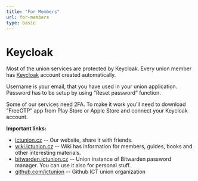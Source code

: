 ```yaml
---
title: "For Members"
url: for-members
type: basic
---
```


# Keycloak

Most of the union services are protected by Keycloak. Every union member has [Keycloak](https://keycloak.ictunion.cz/) account created automatically.

Username is your email, that you have used in your union application. Password has to be setup by using “Reset password” function.

Some of our services need 2FA. To make it work you'll need to download “FreeOTP” app from Play Store or Apple Store and connect your Keycloak account.

**Important links:**

- [ictunion.cz](https://ictunion.cz) -- Our website, share it with friends.
- [wiki.ictunion.cz](https://wiki.ictunion.cz) -- Wiki has information for members, guides, books and other interesting materials.
- [bitwarden.ictunion.cz](https://bitwarden.ictunion.cz) -- Union instance of Bitwarden password manager. You can use it also for personal stuff.
- [github.com/ictunion](https://github.com/ictunion) -- Github ICT union organization
